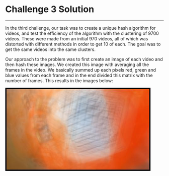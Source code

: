# Challenge 3 Solution #
---
In the third challenge, our task was to create a unique hash algorithm for videos, and test the efficiency of the algorithm with the clustering of 9700 videos. These were made from an initial 970 videos, all of which was distorted with different methods in order to get 10 of each. The goal was to get the same videos into the same clusters.

Our approach to the problem was to first create an image of each video and then hash these images. We created this image with averaging all the frames in the video. We basically summed up each pixels red, green and blue values from each frame and in the end divided this matrix with the number of frames. This results in the images below:

![Averaged image](https://github.com/agyimr/bigdata_challenge_3/blob/master/test1.jpg "Averaged image")